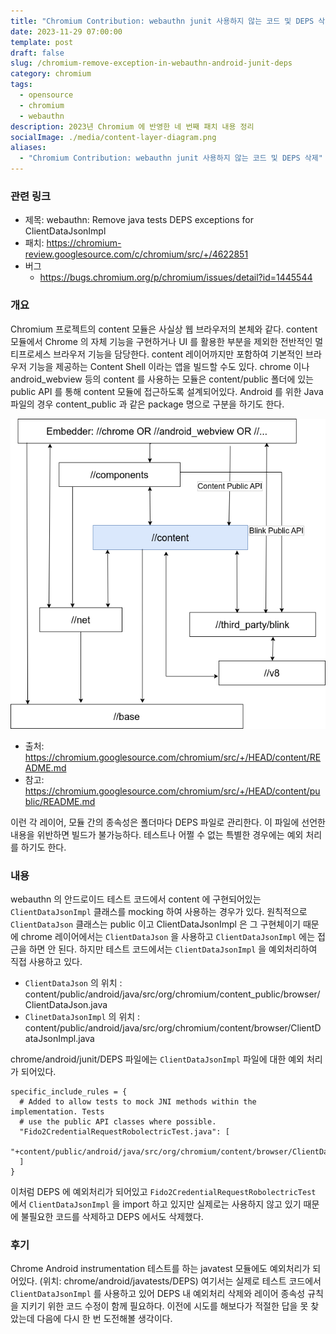 ```yaml
---
title: "Chromium Contribution: webauthn junit 사용하지 않는 코드 및 DEPS 삭제"
date: 2023-11-29 07:00:00
template: post
draft: false
slug: /chromium-remove-exception-in-webauthn-android-junit-deps
category: chromium
tags:
  - opensource
  - chromium
  - webauthn
description: 2023년 Chromium 에 반영한 네 번째 패치 내용 정리
socialImage: ./media/content-layer-diagram.png
aliases:
  - "Chromium Contribution: webauthn junit 사용하지 않는 코드 및 DEPS 삭제"
---
```


### 관련 링크

- 제목: webauthn: Remove java tests DEPS exceptions for ClientDataJsonImpl
- 패치: https://chromium-review.googlesource.com/c/chromium/src/+/4622851
- 버그
  - https://bugs.chromium.org/p/chromium/issues/detail?id=1445544

### 개요

Chromium 프로젝트의 content 모듈은 사실상 웹 브라우저의 본체와 같다. content 모듈에서 Chrome 의 자체 기능을 구현하거나 UI 를 활용한 부분을 제외한 전반적인 멀티프로세스 브라우저 기능을 담당한다. content 레이어까지만 포함하여 기본적인 브라우저 기능을 제공하는 Content Shell 이라는 앱을 빌드할 수도 있다. chrome 이나 android_webview 등의 content 를 사용하는 모듈은 content/public 폴더에 있는 public API 를 통해 content 모듈에 접근하도록 설계되어있다. Android 를 위한 Java 파일의 경우 content_public 과 같은 package 명으로 구분을 하기도 한다.

![content-layer-diagram](media/content-layer-diagram.png)

- 출처: https://chromium.googlesource.com/chromium/src/+/HEAD/content/README.md
- 참고: https://chromium.googlesource.com/chromium/src/+/HEAD/content/public/README.md

이런 각 레이어, 모듈 간의 종속성은 폴더마다 DEPS 파일로 관리한다. 이 파일에 선언한 내용을 위반하면 빌드가 불가능하다. 테스트나 어쩔 수 없는 특별한 경우에는 예외 처리를 하기도 한다.

### 내용

webauthn 의 안드로이드 테스트 코드에서 content 에 구현되어있는 `ClientDataJsonImpl` 클래스를 mocking 하여 사용하는 경우가 있다. 원칙적으로 `ClientDataJson` 클래스는 public 이고 ClientDataJsonImpl 은 그 구현체이기 때문에 chrome 레이어에서는 `ClientDataJson` 을 사용하고 `ClientDataJsonImpl` 에는 접근을 하면 안 된다. 하지만 테스트 코드에서는 `ClientDataJsonImpl` 을 예외처리하여 직접 사용하고 있다.

- `ClientDataJson` 의 위치 : content/public/android/java/src/org/chromium/content_public/browser/ClientDataJson.java
- `ClinetDataJsonImpl` 의 위치 : content/public/android/java/src/org/chromium/content/browser/ClientDataJsonImpl.java

chrome/android/junit/DEPS 파일에는 `ClientDataJsonImpl` 파일에 대한 예외 처리가 되어있다.

```
specific_include_rules = {
  # Added to allow tests to mock JNI methods within the implementation. Tests
  # use the public API classes where possible.
  "Fido2CredentialRequestRobolectricTest.java": [
    "+content/public/android/java/src/org/chromium/content/browser/ClientDataJsonImpl.java",
  ]
}
```

이처럼 DEPS 에 예외처리가 되어있고 `Fido2CredentialRequestRobolectricTest` 에서 `ClientDataJsonImpl` 을 import 하고 있지만 실제로는 사용하지 않고 있기 때문에 불필요한 코드를 삭제하고 DEPS 에서도 삭제했다.

### 후기

Chrome Android instrumentation 테스트를 하는 javatest 모듈에도 예외처리가 되어있다. (위치: chrome/android/javatests/DEPS) 여기서는 실제로 테스트 코드에서 `ClientDataJsonImpl` 를 사용하고 있어 DEPS 내 예외처리 삭제와 레이어 종속성 규칙을 지키기 위한 코드 수정이 함께 필요하다. 이전에 시도를 해보다가 적절한 답을 못 찾았는데 다음에 다시 한 번 도전해볼 생각이다.
